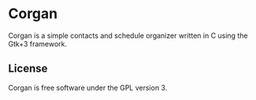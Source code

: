 # Corgan

Corgan is a simple contacts and schedule organizer written in C
using the Gtk+3 framework.

## License

Corgan is free software under the GPL version 3.
